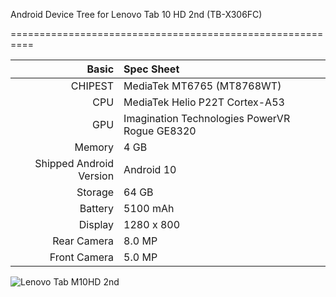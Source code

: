 Android Device Tree for Lenovo Tab 10 HD 2nd (TB-X306FC)

==========================================================

Basic   | Spec Sheet
-------:|:----------
CHIPEST | MediaTek MT6765 (MT8768WT)
CPU     | MediaTek Helio P22T Cortex-A53
GPU     | Imagination Technologies PowerVR Rogue GE8320
Memory  | 4 GB
Shipped Android Version | Android 10
Storage | 64 GB
Battery | 5100 mAh
Display | 1280 x 800
Rear Camera  | 8.0 MP
Front Camera | 5.0 MP

![Lenovo Tab M10HD 2nd](https://p3.lefile.cn/fes/cms/2021/10/17/u8o64yl388pl52er3ppeuioklalo6t072685.jpg "Lenovo Tab M10HD")
